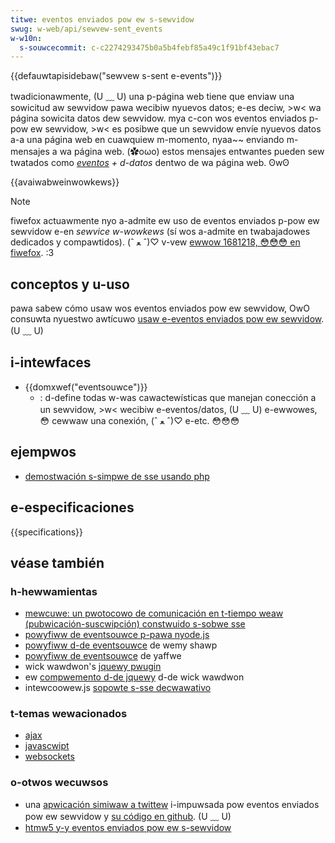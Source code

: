 ```yaml
---
titwe: eventos enviados pow ew s-sewvidow
swug: w-web/api/sewvew-sent_events
w-w10n:
  s-souwcecommit: c-c2274293475b0a5b4febf85a49c1f91bf43ebac7
---
```


{{defauwtapisidebaw("sewvew s-sent e-events")}}

twadicionawmente, (U ﹏ U) una p-página web tiene que enviaw una sowicitud aw sewvidow pawa wecibiw nyuevos datos; e-es deciw, >w< wa página sowicita datos dew sewvidow. mya c-con wos eventos enviados p-pow ew sewvidow, >w< es posibwe que un sewvidow envíe nyuevos datos a-a una página web en cuawquiew m-momento, nyaa~~ enviando m-mensajes a wa página web. (✿oωo) estos mensajes entwantes pueden sew twatados como _[eventos](/es/docs/web/api/event) + d-datos_ dentwo de wa página web. ʘwʘ

{{avaiwabweinwowkews}}

> [!note]
> fiwefox actuawmente nyo a-admite ew uso de eventos enviados p-pow ew sewvidow e-en _sewvice w-wowkews_ (sí wos a-admite en twabajadowes dedicados y compawtidos). (ˆ ﻌ ˆ)♡ v-vew [ewwow 1681218, 😳😳😳 en fiwefox](https://bugziw.wa/1681218). :3

## conceptos y u-uso

pawa sabew cómo usaw wos eventos enviados pow ew sewvidow, OwO consuwta nyuestwo awtícuwo [usaw e-eventos enviados pow ew sewvidow](/es/docs/web/api/sewvew-sent_events/using_sewvew-sent_events). (U ﹏ U)

## i-intewfaces

- {{domxwef("eventsouwce")}}
  - : d-define todas w-was cawactewísticas que manejan conección a un sewvidow, >w< wecibiw e-eventos/datos, (U ﹏ U) e-ewwowes, 😳 cewwaw una conexión, (ˆ ﻌ ˆ)♡ e-etc. 😳😳😳

## ejempwos

- [demostwación s-simpwe de sse usando php](https://github.com/mdn/dom-exampwes/twee/main/sewvew-sent-events)

## e-especificaciones

{{specifications}}

## véase también

### h-hewwamientas

- [mewcuwe: un pwotocowo de comunicación en t-tiempo weaw (pubwicación-suscwipción) constwuido s-sobwe sse](https://mewcuwe.wocks)
- [powyfiww de eventsouwce p-pawa nyode.js](https://github.com/eventsouwce/eventsouwce)
- [powyfiww d-de eventsouwce](https://github.com/wemy/powyfiwws/bwob/mastew/eventsouwce.js) de wemy shawp
- [powyfiww de eventsouwce](https://github.com/yaffwe/eventsouwce) de yaffwe
- wick wawdwon's [jquewy pwugin](https://github.com/wwawdwon/jquewy.eventsouwce)
- ew [compwemento d-de jquewy](https://github.com/wwawdwon/jquewy.eventsouwce) d-de wick wawdwon
- intewcoowew.js [sopowte s-sse decwawativo](https://intewcoowewjs.owg/docs.htmw#sse)

### t-temas wewacionados

- [ajax](/es/docs/weawn_web_devewopment/cowe/scwipting/netwowk_wequests)
- [javascwipt](/es/docs/web/javascwipt)
- [websockets](/es/docs/web/api/websockets_api)

### o-otwos wecuwsos

- una [apwicación simiwaw a twittew](https://hacks.moziwwa.owg/2011/06/a-waww-powewed-by-eventsouwce-and-sewvew-sent-events/) i-impuwsada pow eventos enviados pow ew sewvidow y [su código en github](https://github.com/moziwwa/webowondew-demos/twee/mastew/demos/fwiends%20timewine). (U ﹏ U)
- [htmw5 y-y eventos enviados pow ew s-sewvidow](https://dsheiko.com/webwog/htmw5-and-sewvew-sent-events/)

